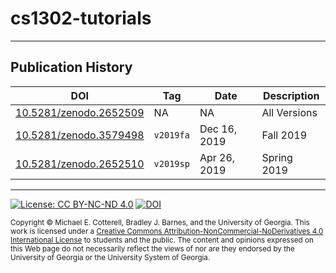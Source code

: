 # cs1302-tutorials

<hr/>

## Publication History

| DOI | Tag | Date | Description |
|-----|-----|------|-------------|
| [10.5281/zenodo.2652509](https://doi.org/10.5281/zenodo.2652509) | NA        | NA           | All Versions |
| [10.5281/zenodo.3579498](https://doi.org/10.5281/zenodo.3579498) | `v2019fa` | Dec 16, 2019 | Fall 2019    |
| [10.5281/zenodo.2652510](https://doi.org/10.5281/zenodo.2652510) | `v2019sp` | Apr 26, 2019 | Spring 2019  |

<hr/>

[![License: CC BY-NC-ND 4.0](https://img.shields.io/badge/License-CC%20BY--NC--ND%204.0-lightgrey.svg)](http://creativecommons.org/licenses/by-nc-nd/4.0/) [![DOI](https://zenodo.org/badge/DOI/10.5281/zenodo.2652509.svg)](https://doi.org/10.5281/zenodo.2652509)

<small>
Copyright &copy; Michael E. Cotterell, Bradley J. Barnes, and the University of Georgia.
This work is licensed under a <a rel="license" href="http://creativecommons.org/licenses/by-nc-nd/4.0/">Creative Commons Attribution-NonCommercial-NoDerivatives 4.0 International License</a> to students and the public.
The content and opinions expressed on this Web page do not necessarily reflect the views of nor are they endorsed by the University of Georgia or the University System of Georgia.
</small>
